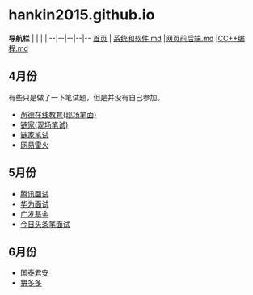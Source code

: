 ﻿# hankin2015.github.io

 **导航栏** | | | |
 --|--|--|--|--
 [首页](https://github.com/haibinren/haibinren.github.io/blob/master/README.md) | [系统和软件.md](https://github.com/haibinren/haibinren.github.io/blob/master/%E7%B3%BB%E7%BB%9F%E5%92%8C%E8%BD%AF%E4%BB%B6.md)  |[网页前后端.md](https://github.com/haibinren/haibinren.github.io/blob/master/%E7%BD%91%E9%A1%B5%E5%89%8D%E5%90%8E%E7%AB%AF.md)  |[CC++编程.md](https://github.com/haibinren/haibinren.github.io/blob/master/CC%2B%2B%E8%B5%84%E6%96%99.md)   


## 4月份
有些只是做了一下笔试题，但是并没有自己参加。
- [尚德在线教育(现场笔面)]()
- [链家(现场笔试)]()
- [链家笔试]()
- [网易雷火]()

## 5月份
- [腾讯面试]()
- [华为面试]()
- [广发基金]()
- [今日头条笔面试]()

## 6月份
- [国泰君安]()
- [拼多多]()
